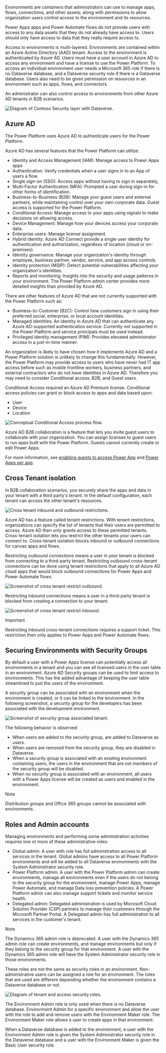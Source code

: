 Environments are containers that administrators can use to manage apps, flows, connections, and other assets; along with permissions to allow organization users control access to the environment and its resources.

Power Apps apps and Power Automate flows do not provide users with access to any data assets that they do not already have access to. Users should only have access to data that they really require access to.

Access to environments is multi-layered. Environments are contained within an Azure Active Directory (AAD) tenant. Access to the environment is authenticated by Azure AD. Users must have a user account in Azure AD to access any environment and have a license to use the Power Platform. To access an individual environment user needs a Microsoft 365 role if there is no Dataverse database, and a Dataverse security role if there is a Dataverse database. Users also need to be given permission on resources in an environment such as apps, flows, and connectors.

An administrator can also control access to environments from other Azure AD tenants in B2B scenarios.

![Diagram of Contoso Security layer with Dataverse.](../media/2-security-layers.png)

## Azure AD

The Power Platform uses Azure AD to authenticate users for the Power Platform.

Azure AD has several features that the Power Platform can utilize:

- Identity and Access Management (IAM): Manage access to Power Apps apps
- Authentication: Verify credentials when a user signs in to an App of users a flow.
- Single sign-on (SSO): Access apps without having to sign in separately,
- Multi-Factor Authentication (MFA): Prompted a user during sign-in for other forms of identification.
- Business-to-Business (B2B): Manage your guest users and external partners, while maintaining control over your own corporate data. Guest access is supported for the Power Platform.
- Conditional Access: Manage access to your apps using signals to make decisions on allowing access.
- Device Management: Manage how your devices access your corporate data.
- Enterprise users: Manage license assignment.
- Hybrid identity: Azure AD Connect provide a single user identity for authentication and authorization, regardless of location (cloud or on-premises).
- Identity governance: Manage your organization's identity through employee, business partner, vendor, service, and app access controls.
- Identity protection (MSIP): Detect potential vulnerabilities affecting your organization's identities.
- Reports and monitoring: Insights into the security and usage patterns in your environment. The Power Platform admin center provides more detailed insights than provided by Azure AD.

There are other features of Azure AD that are not currently supported with the Power Platform such as:

- Business-to-Customer (B2C): Control how customers sign in using their preferred social, enterprise, or local account identities.
- Managed identities: An identity in Azure AD that can authenticate any Azure AD-supported authentication service. Currently not supported in the Power Platform and service principals must be used instead.
- Privileged identity management (PIM): Provides elevated administrator access in a just-in-time manner.

An organization is likely to have chosen how it implements Azure AD and a Power Platform solution is unlikely to change this fundamentally. However, the Power Platform may provide access to users who have never had IT app access before such as mobile frontline workers, business partners, and external contractors who do not have identities in Azure AD. Therefore you may need to consider Conditional access, B2B, and Guest users.

Conditional Access required an Azure AD Premium license. Conditional access policies can grant or block access to apps and data based upon:

- User
- Device
- Location

![Conceptual Conditional Access process flow.](../media/2-conditional-access-overview-how-it-works.png)

Azure AD B2B collaboration is a feature that lets you invite guest users to collaborate with your organization. You can assign licenses to guest users to run apps built with the Power Platform. Guests cannot currently create or edit Power Apps.

For more information, see [enabling guests to access Power App](https://docs.microsoft.com/powerapps/maker/canvas-apps/share-app-guests/?azure-portal=true) and [Power Apps per app](https://docs.microsoft.com/power-platform/admin/about-powerapps-perapp/?azure-portal=true).

## Cross Tenant isolation

In B2B collaboration scenarios, you securely share the apps and data in your tenant with a third party's tenant. In the default configuration, each tenant can access the other tenant's resources.

![Cross tenant inbound and outbound restrictions.](../media/2-cross-tenant-no-restrictions.png)

Azure AD has a feature called tenant restrictions. With tenant restrictions, organizations can specify the list of tenants that their users are permitted to access. Azure AD then only grants access to these permitted tenants. Cross-tenant isolation lets you restrict the other tenants your users can connect to. Cross-tenant isolation blocks inbound or outbound connections for canvas apps and flows.

Restricting outbound connections means a user in your tenant is blocked from connecting to a third-party tenant. Restricting outbound cross-tenant connections can be done using tenant restrictions that apply to all Azure AD cloud apps that would block outbound connections for Power Apps and Power Automate flows.

![Screenshot of cross tenant restrict outbound.](../media/2-cross-tenant-restrict-outbound.png)

Restricting inbound connections means a user in a third-party tenant is blocked from creating a connection to your tenant.

![Screenshot of cross tenant restrict inbound.](../media/2-cross-tenant-restrict-inbound.png)

> [!IMPORTANT]
> Restricting inbound cross-tenant connections requires a support ticket. This restriction then only applies to Power Apps and Power Automate flows.

## Securing Environments with Security Groups

By default a user with a Power Apps license can potentially access all environments in a tenant and you can see all licensed users in the user table in an environment. Azure AD Security groups can be used to limit access to environments. This has the added advantage of keeping the user table streamlined to just the  users of the environment.

A security group can be associated with an environment when the environment is created, or it can be linked to the environment. In the following screenshot, a security group for the developers has been associated with the development environment.

![Screenshot of security group associated tenant.](../media/2-tenant-security-group.png)

The following behavior is observed:

- When users are added to the security group, are added to Dataverse as users.
- When users are removed from the security group, they are disabled in Dataverse.
- When a security group is associated with an existing environment containing users, the users in the environment that are not members of the security group will be disabled.
- When no security group is associated with an environment, all users with a Power Apps license will be created as users and enabled in the environment.

> [!NOTE]
> Distribution groups and Office 365 groups cannot be associated with environments.

## Roles and Admin accounts

Managing environments and performing some administration activities requires one or more of these administrative roles:

- Global admin: A user with role has full administration access to all services in the tenant. Global admins have access to all Power Platform environments and will be added to all Dataverse environments with the System Administrator security role.
- Power Platform admin: A user with the Power Platform admin can create environments, manage all environments even if the users do not belong to the security group for the environment, manage Power Apps, manage Power Automate, and manage Data loss prevention policies. A Power Platform admin can also manage support tickets and monitor service health.
- Delegated admin: Delegated administration is used by Microsoft Cloud Solution Provider (CSP) partners to manage their customers through the Microsoft Partner Portal. A Delegated admin has full administration to all services in the customer's tenant.

> [!NOTE]
> The Dynamics 365 admin role is deprecated. A user with the Dynamics 365 admin role can create environments, and manage environments but only if they belong to the security group for that environment. A user with the Dynamics 365 admin role will have the System Administrator security role in those environments.

These roles are not the same as security roles in an environment. Non-administrative users can be assigned a role for an environment. The roles that are used are different depending whether the environment contains a Dataverse database or not.

![Diagram of tenant and access security roles.](../media/2-tenant-roles.png)

The Environment Admin role is only used when there is no Dataverse database. Environment Admin for a specific environment and allow the user with the role to add and remove users with the Environment Maker role. The Environment Maker role allows a user to create apps in that environment.

When a Dataverse database is added to the environment, a user with the Environment Admin role is given the System Administrator security role in the Dataverse database and a user with the Environment Maker is given the Basic User security role.
